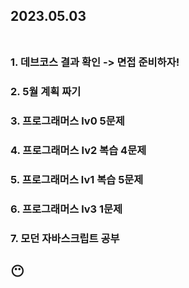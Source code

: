 ## 2023.05.03<br/><br/>

### 1. 데브코스 결과 확인 -> 면접 준비하자!
### 2. 5월 계획 짜기
### 3. 프로그래머스 lv0 5문제
### 4. 프로그래머스 lv2 복습 4문제
### 5. 프로그래머스 lv1 복습 5문제
### 6. 프로그래머스 lv3 1문제
### 7. 모던 자바스크립트 공부

## 😶

